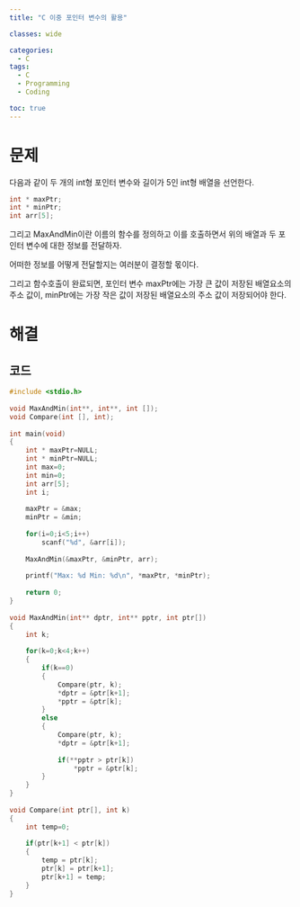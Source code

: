 ```yaml
---
title: "C 이중 포인터 변수의 활용"

classes: wide

categories:
  - C
tags:
  - C
  - Programming
  - Coding

toc: true
---
```


# 문제

다음과 같이 두 개의 int형 포인터 변수와 길이가 5인 int형 배열을 선언한다.

```c
int * maxPtr;
int * minPtr;
int arr[5];
```

그리고 MaxAndMin이란 이름의 함수를 정의하고 이를 호출하면서 위의 배열과 두 포인터 변수에 대한 정보를 전달하자.

어떠한 정보를 어떻게 전달할지는 여러분이 결정할 몫이다.

그리고 함수호출이 완료되면, 포인터 변수 maxPtr에는 가장 큰 값이 저장된 배열요소의 주소 값이, minPtr에는 가장 작은 값이 저장된 배열요소의 주소 값이 저장되어야 한다.

# 해결

## 코드

```c
#include <stdio.h>
 
void MaxAndMin(int**, int**, int []);
void Compare(int [], int);
 
int main(void)
{
    int * maxPtr=NULL;
    int * minPtr=NULL;
    int max=0;
    int min=0;
    int arr[5];
    int i;
    
    maxPtr = &max;
    minPtr = &min;
    
    for(i=0;i<5;i++)
        scanf("%d", &arr[i]);
    
    MaxAndMin(&maxPtr, &minPtr, arr);
    
    printf("Max: %d Min: %d\n", *maxPtr, *minPtr);
    
    return 0;
}
 
void MaxAndMin(int** dptr, int** pptr, int ptr[])
{
    int k;
    
    for(k=0;k<4;k++)
    {
        if(k==0)
        {
            Compare(ptr, k);
            *dptr = &ptr[k+1];
            *pptr = &ptr[k];
        }
        else
        {
            Compare(ptr, k);
            *dptr = &ptr[k+1];
            
            if(**pptr > ptr[k])
                *pptr = &ptr[k];
        }
    }
}
 
void Compare(int ptr[], int k)
{
    int temp=0;
    
    if(ptr[k+1] < ptr[k])
    {
        temp = ptr[k];
        ptr[k] = ptr[k+1];
        ptr[k+1] = temp;
    }
}
```